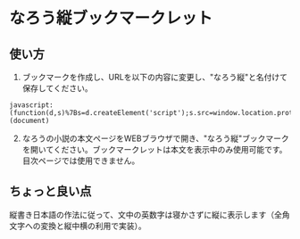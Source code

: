 # なろう縦ブックマークレット

## 使い方
1. ブックマークを作成し、URLを以下の内容に変更し、"なろう縦"と名付けて保存してください。

```
javascript:(function(d,s)%7Bs=d.createElement('script');s.src=window.location.protocol+'//github.com/vtns/NarouTateBookmarklet/releases/download/1.2/N1.js';d.body.appendChild(s);%7D)(document)
```

2. なろうの小説の本文ページをWEBブラウザで開き、"なろう縦"ブックマークを開いてください。ブックマークレットは本文を表示中のみ使用可能です。目次ページでは使用できません。

## ちょっと良い点
縦書き日本語の作法に従って、文中の英数字は寝かさずに縦に表示します（全角文字への変換と縦中横の利用で実装）。
